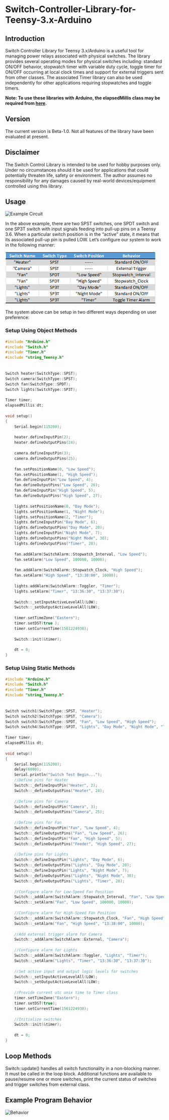 # Switch-Controller-Library-for-Teensy-3.x-Arduino

## Introduction
Switch Controller Library for Teensy 3.x/Arduino is a useful tool for managing power relays associated with physical switches.  The library provides several operating modes for physical switches including: standard ON/OFF behavior, stopwatch timer with variable duty cycle, toggle timer for ON/OFF occurring at local clock times and support for external triggers sent from other classes.  The associated Timer library can also be used independently for other applications requiring stopwatches and toggle timers.
 
**Note: To use these libraries with Arduino, the elapsedMillis class may be required from [here](https://github.com/pfeerick/elapsedMillis/archive/master.zip).**

## Version
The current version is Beta-1.0. Not all features of the library have been evaluated at present.

## Disclaimer
The Switch Control Library is intended to be used for hobby purposes only.  Under no circumstances should it be used for applications that could potentially threaten life, safety or environment.  The author assumes no responsibility for any damages caused by real-world devices/equipment controlled using this library.

## Usage
![Example Circuit](/example_diagram2.bmp)

In the above example, there are two SPST switches, one SPDT switch and one SP3T switch with input signals feeding into pull-up pins on a Teensy 3.6.  When a particular switch position is in the “active” state, it means that its associated pull-up pin is pulled LOW.  Let’s configure our system to work in the following manner:

![Switch Table](/example_table.bmp)

The system above can be setup in two different ways depending on user preference:

### Setup Using Object Methods
```c++
#include "Arduino.h"
#include "Switch.h"
#include "Timer.h"
#include "string_Teensy.h"


Switch heater(SwitchType::SPST);
Switch camera(SwitchType::SPST);
Switch fan(SwitchType::SPDT);
Switch lights(SwitchType::SP3T);

Timer timer;
elapsedMillis dt;

void setup()
{
	Serial.begin(115200);

	heater.defineInputPin(2);
	heater.defineOutputPins(24);

	camera.defineInputPin(3);
	camera.defineOutputPins(25);

	fan.setPositionName(0, "Low Speed");
	fan.setPositionName(1, "High Speed");
	fan.defineInputPin("Low Speed", 4);
	fan.defineOutputPins("Low Speed", 26);
	fan.defineInputPin("High Speed", 5);
	fan.defineOutputPins("High Speed", 27);

	lights.setPositionName(0, "Day Mode");
	lights.setPositionName(1, "Night Mode");
	lights.setPositionName(2, "Timer");
	lights.defineInputPin("Day Mode", 6);
	lights.defineOutputPins("Day Mode", 28);
	lights.defineInputPin("Night Mode", 7);
	lights.defineOutputPins("Night Mode", 30);
	lights.defineOutputPins("Timer", 28);

	fan.addAlarm(SwitchAlarm::Stopwatch_Interval, "Low Speed");
	fan.setAlarm("Low Speed", 100000, 10000);

	fan.addAlarm(SwitchAlarm::Stopwatch_Clock, "High Speed");
	fan.setAlarm("High Speed", "13:38:00", 10000);

	lights.addAlarm(SwitchAlarm::Toggler, "Timer");
	lights.setAlarm("Timer", "13:36:30", "13:37:30");

	Switch::_setInputActiveLevelAll(LOW);
	Switch::_setOutputActiveLevelAll(LOW);

	timer.setTimeZone("Eastern");
	timer.setDST(true );
	timer.setCurrentTime(1561224930);  

	Switch::init(&timer);

	dt = 0;
}
```
### Setup Using Static Methods

```c++
#include "Arduino.h"
#include "Switch.h"
#include "Timer.h"
#include "string_Teensy.h"


Switch switch1(SwitchType::SPST, "Heater");
Switch switch2(SwitchType::SPST, "Camera");
Switch switch3(SwitchType::SPDT, "Fan", "Low Speed", "High Speed");
Switch switch4(SwitchType::SP3T, "Lights", "Day Mode", "Night Mode", "Timer");

Timer timer;
elapsedMillis dt;

void setup()
{
	Serial.begin(115200);
	delay(6000);
	Serial.println("Switch Test Begin...");
	//Define pins for Heater
	Switch::_defineInputPin("Heater", 2);
	Switch::_defineOutputPins("Heater", 24);

	//Define pins for Camera
	Switch::_defineInputPin("Camera", 3);
	Switch::_defineOutputPins("Camera", 25);

	//Define pins for Fan
	Switch::_defineInputPin("Fan", "Low Speed", 4);
	Switch::_defineOutputPins("Fan", "Low Speed", 26);
	Switch::_defineInputPin("Fan", "High Speed", 5);
	Switch::_defineOutputPins("Feeder", "High Speed", 27);

	//Define pins for Lights
	Switch::_defineInputPin("Lights", "Day Mode", 6);
	Switch::_defineOutputPins("Lights", "Day Mode", 28);
	Switch::_defineInputPin("Lights", "Night Mode", 7);
	Switch::_defineOutputPins("Lights", "Night Mode", 30);
	Switch::_defineOutputPins("Lights", "Timer", 28);

	//Configure alarm for Low-Speed Fan Position
	Switch::_addAlarm(SwitchAlarm::Stopwatch_Interval, "Fan", "Low Speed");
	Switch::_setAlarm("Fan", "Low Speed", 100000, 10000);
	
	//Configure alarm for High-Speed Fan Position
	Switch::_addAlarm(SwitchAlarm::Stopwatch_Clock, "Fan", "High Speed");
	Switch::_setAlarm("Fan", "High Speed", "13:38:00", 10000);

	//Add external trigger alarm for Camera
	Switch::_addAlarm(SwitchAlarm::External, "Camera");

	//Configure alarm for Lights
	Switch::_addAlarm(SwitchAlarm::Toggler, "Lights", "Timer");
	Switch::_setAlarm("Lights", "Timer", "13:36:30", "13:37:30");

	//Set active input and output logic levels for switches
	Switch::_setInputActiveLevelAll(LOW);
	Switch::_setOutputActiveLevelAll(LOW);

	//Provide current utc unix time to Timer class
	timer.setTimeZone("Eastern");
	timer.setDST(true);
	timer.setCurrentTime(1561224930);
	
	//Initialize switches
	Switch::init(&timer);
	
	dt = 0;
}
```
## Loop Methods
Switch::update() handles all switch functionality in a non-blocking manner. It must be called in the loop block.  Additional functions are available to pause/resume one or more switches, print the current status of switches and trigger switches from external class.

## Example Program Behavior
![Behavior](/example_behavior.bmp)
